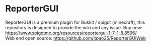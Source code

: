 # ReporterGUI
ReporterGUI is a premium plugin for Bukkit / spigot (minecraft), this repository is designed to provide the wiki and any issue.
Buy new: https://www.spigotmc.org/resources/reportergui-1-7-1-8.8596/ <br />
Web end open source: https://github.com/itpao25/ReporterGUIWeb
